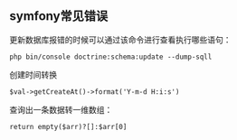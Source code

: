 ## symfony常见错误
更新数据库报错的时候可以通过该命令进行查看执行哪些语句：
    
    php bin/console doctrine:schema:update --dump-sqll

创建时间转换

    $val->getCreateAt()->format('Y-m-d H:i:s')

查询出一条数据转一维数组：

    return empty($arr)?[]:$arr[0]
